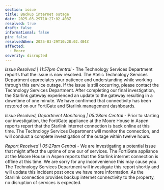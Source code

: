 ```yaml
---
section: issue
title: Backup internet outage
date: 2025-03-29T10:27:02.403Z
resolved: true
draft: false
informational: false
pin: false
resolvedWhen: 2025-03-29T10:28:02.404Z
affected:
  - Moore
severity: disrupted
---
```

*Issue Resolved | 11:57pm Central* - The Technology Services Department reports that the issue is now resolved. The Atelic Technology Services Department appreciates your patience and understanding while working through this service outage. If the issue is still occurring, please contact the Technology Services Department. After completing our final investigation, the Starlink gateway experienced an update to the gateway resulting in a downtime of one minute. We have confirmed that connectivity has been restored on our FortiGate and Starlink management dashboards.

*Issue Resolved, Department Monitoring | 05:28am Central* - Prior to starting our investigation, the FortiGate appliance at the Moore House in Aspen reports report that the Starlink internet connection is back online at this time. The Technology Services Department will monitor the connection, and will conduct a complete investigation of the outage within twelve hours.

*Report Received | 05:27am Central* - We are investigating a potential issue that might affect the uptime of one our of services. The FortiGate appliance at the Moore House in Aspen reports that the Starlink internet connection is offline at this time. We are sorry for any inconvenience this may cause you. The Technology Services Department will investigate this report shortly and will update this incident post once we have more information. As the Starlink connection provides backup internet connectivity to the property, no disruption of services is expected.